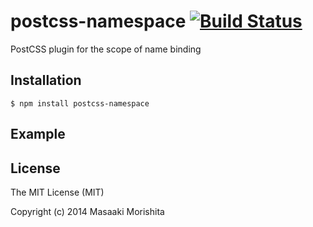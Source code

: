 # postcss-namespace [![Build Status](https://travis-ci.org/morishitter/postcss-namespace.svg)](https://travis-ci.org/morishitter/postcss-namespace)

PostCSS plugin for the scope of name binding

## Installation

```shell
$ npm install postcss-namespace
```

## Example

## License

The MIT License (MIT)

Copyright (c) 2014 Masaaki Morishita
